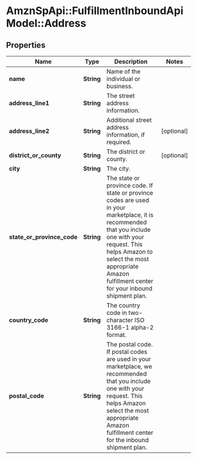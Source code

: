 # AmznSpApi::FulfillmentInboundApiModel::Address

## Properties
Name | Type | Description | Notes
------------ | ------------- | ------------- | -------------
**name** | **String** | Name of the individual or business. | 
**address_line1** | **String** | The street address information. | 
**address_line2** | **String** | Additional street address information, if required. | [optional] 
**district_or_county** | **String** | The district or county. | [optional] 
**city** | **String** | The city. | 
**state_or_province_code** | **String** | The state or province code.  If state or province codes are used in your marketplace, it is recommended that you include one with your request. This helps Amazon to select the most appropriate Amazon fulfillment center for your inbound shipment plan. | 
**country_code** | **String** | The country code in two-character ISO 3166-1 alpha-2 format. | 
**postal_code** | **String** | The postal code.  If postal codes are used in your marketplace, we recommended that you include one with your request. This helps Amazon select the most appropriate Amazon fulfillment center for the inbound shipment plan. | 

